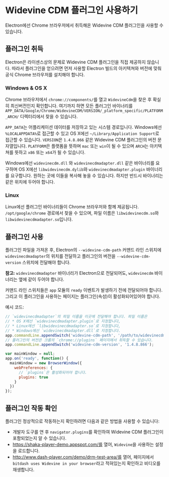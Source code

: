 # Widevine CDM 플러그인 사용하기

Electron에선 Chrome 브라우저에서 취득해온 Widevine CDM 플러그인을 사용할 수 있습니다.

## 플러그인 취득

Electron은 라이센스상의 문제로 Widevine CDM 플러그인을 직접 제공하지 않습니다.
따라서 플러그인을 얻으려면 먼저 사용할 Electron 빌드의 아키텍쳐와 버전에 맞춰 공식
Chrome 브라우저를 설치해야 합니다.

### Windows & OS X

Chrome 브라우저에서 `chrome://components/`를 열고 `WidevineCdm`을 찾은 후 확실히
최신버전인지 확인합니다. 여기까지 하면 모든 플러그인 바이너리를
`APP_DATA/Google/Chrome/WidevineCDM/VERSION/_platform_specific/PLATFORM_ARCH/`
디렉터리에서 찾을 수 있습니다.

`APP_DATA`는 어플리케이션 데이터를 저장하고 있는 시스템 경로입니다. Windows에선
`%LOCALAPPDATA%`로 접근할 수 있고 OS X에선 `~/Library/Application Support`로
접근할 수 있습니다. `VERSION`은 `1.4.8.866` 같은 Widevine CDM 플러그인의 버전
문자열입니다. `PLATFORM`은 플랫폼을 뜻하며 `mac` 또는 `win`이 될 수 있으며 `ARCH`는
아키텍쳐를 뜻하고 `x86` 또는 `x64`가 될 수 있습니다.

Windows에선 `widevinecdm.dll` 와 `widevinecdmadapter.dll` 같은 바이너리를
요구하며 OS X에선 `libwidevinecdm.dylib`와 `widevinecdmadapter.plugin` 바이너리를
요구합니다. 원하는 곳에 이들을 복사해 놓을 수 있습니다. 하지만 반드시 바이너리는 같은
위치에 두어야 합니다.

### Linux

Linux에선 플러그인 바이너리들이 Chrome 브라우저와 함께 제공됩니다.
`/opt/google/chrome` 경로에서 찾을 수 있으며, 파일 이름은 `libwidevinecdm.so`와
`libwidevinecdmadapter.so`입니다.

## 플러그인 사용

플러그인 파일을 가져온 후, Electron의 `--widevine-cdm-path` 커맨드 라인 스위치에
`widevinecdmadapter`의 위치를 전달하고 플러그인의 버전을 `--widevine-cdm-version`
스위치에 전달해야 합니다.

__참고:__ `widevinecdmadapter` 바이너리가 Electron으로 전달되어도, `widevinecdm`
바이너리는 옆에 같이 두어야 합니다.

커맨드 라인 스위치들은 `app` 모듈의 `ready` 이벤트가 발생하기 전에 전달되어야 합니다.
그리고 이 플러그인을 사용하는 페이지는 플러그인(속성)이 활성화되어있어야 합니다.

예시 코드:

```javascript
// `widevinecdmadapter`의 파일 이름을 이곳에 전달해야 합니다. 파일 이름은
// * OS X에선 `widevinecdmadapter.plugin`로 지정합니다,
// * Linux에선 `libwidevinecdmadapter.so`로 지정합니다,
// * Windows에선 `widevinecdmadapter.dll`로 지정합니다.
app.commandLine.appendSwitch('widevine-cdm-path', '/path/to/widevinecdmadapter.plugin');
// 플러그인의 버전은 크롬의 `chrome://plugins` 페이지에서 취득할 수 있습니다.
app.commandLine.appendSwitch('widevine-cdm-version', '1.4.8.866');

var mainWindow = null;
app.on('ready', function() {
  mainWindow = new BrowserWindow({
    webPreferences: {
      // `plugins`은 활성화되어야 합니다.
      plugins: true
    }
  })
});
```

## 플러그인 작동 확인

플러그인 정상적으로 작동하는지 확인하려면 다음과 같은 방법을 사용할 수 있습니다:

* 개발자 도구를 연 후 `navigator.plugins`를 확인하여 Widevine CDM 플러그인이
  포함되었는지 알 수 있습니다.
* https://shaka-player-demo.appspot.com/를 열어, `Widevine`을 사용하는 설정을
  로드합니다.
* http://www.dash-player.com/demo/drm-test-area/를 열어, 페이지에서
  `bitdash uses Widevine in your browser`라고 적혀있는지 확인하고 비디오를 재생합니다.
